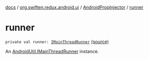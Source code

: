 [docs](../../index.md) / [org.swiften.redux.android.ui](../index.md) / [AndroidPropInjector](index.md) / [runner](./runner.md)

# runner

`private val runner: `[`IMainThreadRunner`](../../org.swiften.redux.android.util/-android-util/-i-main-thread-runner/index.md) [(source)](https://github.com/protoman92/KotlinRedux/tree/master/android/android-ui/src/main/java/org/swiften/redux/android/ui/AndroidPropInjector.kt#L31)

An [AndroidUtil.IMainThreadRunner](../../org.swiften.redux.android.util/-android-util/-i-main-thread-runner/index.md) instance.

